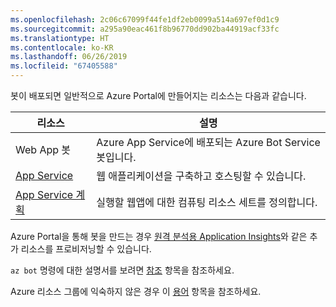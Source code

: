 ```yaml
---
ms.openlocfilehash: 2c06c67099f44fe1df2eb0099a514a697ef0d1c9
ms.sourcegitcommit: a295a90eac461f8b96770dd902ba44919acf33fc
ms.translationtype: HT
ms.contentlocale: ko-KR
ms.lasthandoff: 06/26/2019
ms.locfileid: "67405588"
---
```

봇이 배포되면 일반적으로 Azure Portal에 만들어지는 리소스는 다음과 같습니다.

| 리소스      | 설명 |
|----------------|-------------|
| Web App 봇 | Azure App Service에 배포되는 Azure Bot Service 봇입니다.|
| [App Service](https://docs.microsoft.com/azure/app-service/)| 웹 애플리케이션을 구축하고 호스팅할 수 있습니다.|
| [App Service 계획](https://docs.microsoft.com/azure/app-service/azure-web-sites-web-hosting-plans-in-depth-overview)| 실행할 웹앱에 대한 컴퓨팅 리소스 세트를 정의합니다.|

Azure Portal을 통해 봇을 만드는 경우 [원격 분석용 Application Insights](~/v4sdk/bot-builder-telemetry.md)와 같은 추가 리소스를 프로비저닝할 수 있습니다.

`az bot` 명령에 대한 설명서를 보려면 [참조](https://docs.microsoft.com/cli/azure/bot?view=azure-cli-latest) 항목을 참조하세요.

Azure 리소스 그룹에 익숙하지 않은 경우 이 [용어](https://docs.microsoft.com/azure/azure-resource-manager/resource-group-overview#terminology) 항목을 참조하세요.